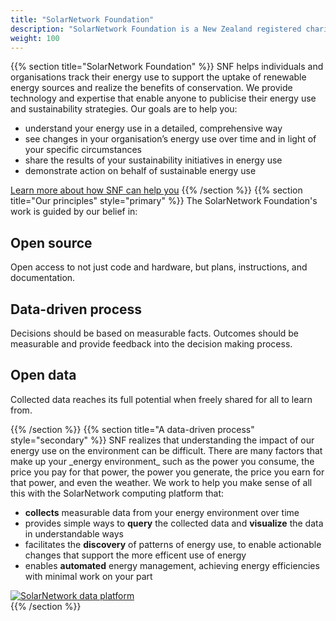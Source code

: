 ```yaml
---
title: "SolarNetwork Foundation"
description: "SolarNetwork Foundation is a New Zealand registered charity focused on encouraging energy awareness and sustainability with data-driven initiatives."
weight: 100
---
```

{{% section  title="SolarNetwork Foundation" %}}
SNF helps individuals and organisations track their energy use to support the uptake of renewable energy sources and realize the benefits of conservation. We provide technology and expertise that enable anyone to publicise their energy use and sustainability strategies. Our goals are to help you:

 * understand your energy use in a detailed, comprehensive way
 * see changes in your organisation’s energy use over time and in light of your specific circumstances
 * share the results of your sustainability initiatives in energy use
 * demonstrate action on behalf of sustainable energy use

 <a class="uk-button uk-button-text" href="use-cases.html">Learn more about how SNF can help you</a>
{{% /section %}}
{{% section  title="Our principles" style="primary" %}}
The SolarNetwork Foundation's work is guided by our belief in:

<div class="uk-child-width-1-3@m uk-grid-small uk-grid-match" uk-grid>
    <div>
        <div class="uk-card uk-card-default uk-card-body">
            <h2 class="uk-card-title">Open source</h2>
            <p>Open access to not just code and hardware, but plans, instructions, and documentation.</p>
        </div>
    </div>
    <div>
        <div class="uk-card uk-card-default uk-card-body">
            <h2 class="uk-card-title">Data-driven process</h2>
            <p>Decisions should be based on measurable facts. Outcomes should be measurable and provide feedback into the decision making process.</p>
        </div>
    </div>
    <div>
        <div class="uk-card uk-card-default uk-card-body">
            <h2 class="uk-card-title">Open data</h2>
            <p>Collected data reaches its full potential when freely shared for all to learn from.</p>
        </div>
    </div>
</div>{{% /section %}}
{{% section  title="A data-driven process" style="secondary" %}}
SNF realizes that understanding the impact of our energy use on the environment can be difficult. There are many factors that make up your _energy environment_ such as the power you consume, the price you pay for that power, the power you generate, the price you earn for that power, and even the weather. We work to help you make sense of all this with the SolarNetwork computing platform that:

 * **collects** measurable data from your energy environment over time
 * provides simple ways to **query** the collected data and **visualize** the data in understandable ways
 * facilitates the **discovery** of patterns of energy use, to enable actionable changes that support the more efficent use of energy
 * enables **automated** energy management, achieving energy efficiencies with minimal work on your part

<div uk-lightbox>
    <a href="/img/sn-hexatron.svg" data-caption="The SolarNetwork platform data flow: environment data flows in, actionable events flow out"><img src="/img/sn-hexatron.svg" alt="SolarNetwork data platform"></a>
</div>
{{% /section %}}